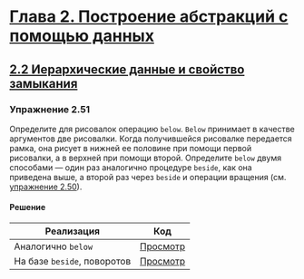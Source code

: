 # [Глава 2. Построение абстракций с помощью данных](index.md#Глава-2-Построение-абстракций-с-помощью-данных)
## [2.2 Иерархические данные и свойство замыкания](index.md#22-Иерархические-данные-и-свойство-замыкания)

### Упражнение 2.51
Определите для рисовалок операцию `below`. `Below` принимает в качестве аргументов
две рисовалки. Когда получившейся рисовалке передается рамка, она рисует в нижней
ее половине при помощи первой рисовалки, а в верхней при помощи второй. Определите
`below` двумя способами &mdash; один раз аналогично процедуре `beside`, как она
приведена выше, а второй раз через `beside` и операции вращения (см. [упражнение 2.50](exercise_2_50.md#Упражнение-250)).

#### Решение
Реализация | Код |
--- | --- |
Аналогично `below` | [Просмотр](../../src/chapter02/exercise_2_51a.rkt) |
На базе `beside`, поворотов | [Просмотр](../../src/chapter02/exercise_2_51b.rkt) |
